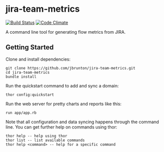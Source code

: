 # jira-team-metrics

[![Build Status](https://travis-ci.org/jbrunton/jira-team-metrics.svg?branch=master)](https://travis-ci.org/jbrunton/jira-team-metrics)
[![Code Climate](https://codeclimate.com/github/jbrunton/jira-team-metrics/badges/gpa.svg)](https://codeclimate.com/github/jbrunton/jira-team-metrics)

A command line tool for generating flow metrics from JIRA.

## Getting Started

Clone and install dependencies:

    git clone https://github.com/jbrunton/jira-team-metrics.git
    cd jira-team-metrics
    bundle install

Run the quickstart command to add and sync a domain:

    thor config:quickstart
    
Run the web server for pretty charts and reports like this:

    run app/app.rb

Note that all configuration and data syncing happens through the command line. You can get further help on commands using thor:

    thor help -- help using thor
    thor list -- list available commands
    thor help <command> -- help for a specific command
    
